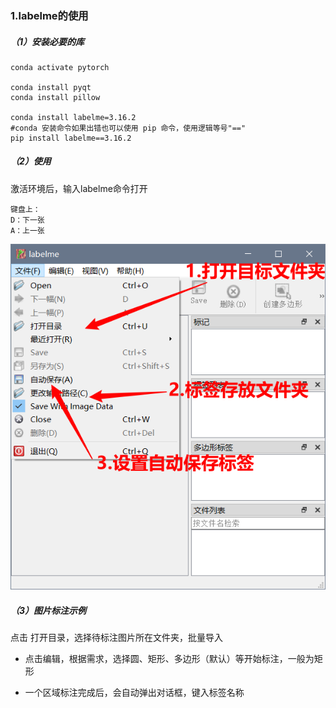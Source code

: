 ### 1.labelme的使用

##### （1）安装必要的库

```
conda activate pytorch

conda install pyqt
conda install pillow

conda install labelme=3.16.2
#conda 安装命令如果出错也可以使用 pip 命令，使用逻辑等号"=="
pip install labelme==3.16.2
```

##### （2）使用

激活环境后，输入labelme命令打开

```
键盘上：
D：下一张
A：上一张
```

![3](assets/3.png)

##### （3）图片标注示例

点击 打开目录，选择待标注图片所在文件夹，批量导入

- 点击编辑，根据需求，选择圆、矩形、多边形（默认）等开始标注，一般为矩形

- 一个区域标注完成后，会自动弹出对话框，键入标签名称

  